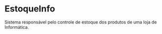 # EstoqueInfo
Sistema responsável pelo controle de estoque dos produtos de uma loja de Informática.
